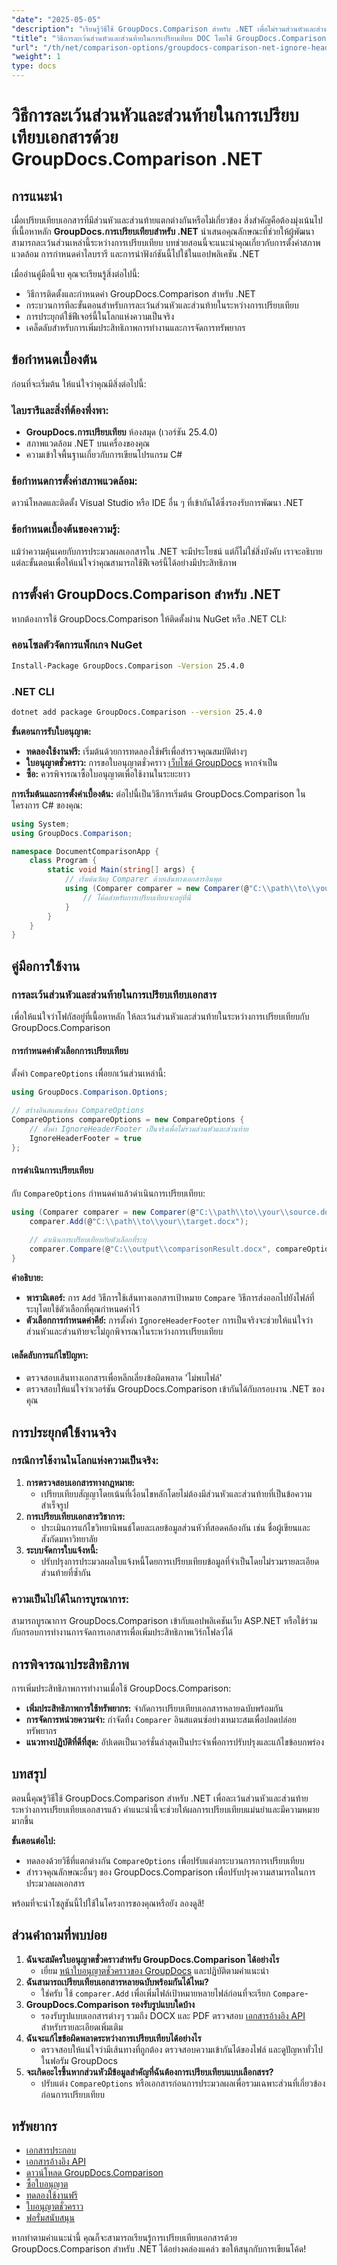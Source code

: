 ```yaml
---
"date": "2025-05-05"
"description": "เรียนรู้วิธีใช้ GroupDocs.Comparison สำหรับ .NET เพื่อไม่รวมส่วนหัวและส่วนท้ายในระหว่างการเปรียบเทียบเอกสาร เพื่อให้วิเคราะห์เนื้อหาได้มีความหมายมากยิ่งขึ้น"
"title": "วิธีการละเว้นส่วนหัวและส่วนท้ายในการเปรียบเทียบ DOC โดยใช้ GroupDocs.Comparison .NET"
"url": "/th/net/comparison-options/groupdocs-comparison-net-ignore-headers-footers/"
"weight": 1
type: docs
---
```

# วิธีการละเว้นส่วนหัวและส่วนท้ายในการเปรียบเทียบเอกสารด้วย GroupDocs.Comparison .NET

## การแนะนำ
เมื่อเปรียบเทียบเอกสารที่มีส่วนหัวและส่วนท้ายแตกต่างกันหรือไม่เกี่ยวข้อง สิ่งสำคัญคือต้องมุ่งเน้นไปที่เนื้อหาหลัก **GroupDocs.การเปรียบเทียบสำหรับ .NET** นำเสนอคุณลักษณะที่ช่วยให้ผู้พัฒนาสามารถละเว้นส่วนเหล่านี้ระหว่างการเปรียบเทียบ บทช่วยสอนนี้จะแนะนำคุณเกี่ยวกับการตั้งค่าสภาพแวดล้อม การกำหนดค่าไลบรารี และการนำฟังก์ชันนี้ไปใช้ในแอปพลิเคชัน .NET

เมื่ออ่านคู่มือนี้จบ คุณจะเรียนรู้สิ่งต่อไปนี้:
- วิธีการติดตั้งและกำหนดค่า GroupDocs.Comparison สำหรับ .NET
- กระบวนการทีละขั้นตอนสำหรับการละเว้นส่วนหัวและส่วนท้ายในระหว่างการเปรียบเทียบ
- การประยุกต์ใช้ฟีเจอร์นี้ในโลกแห่งความเป็นจริง
- เคล็ดลับสำหรับการเพิ่มประสิทธิภาพการทำงานและการจัดการทรัพยากร

## ข้อกำหนดเบื้องต้น
ก่อนที่จะเริ่มต้น ให้แน่ใจว่าคุณมีสิ่งต่อไปนี้:

### ไลบรารีและสิ่งที่ต้องพึ่งพา:
- **GroupDocs.การเปรียบเทียบ** ห้องสมุด (เวอร์ชัน 25.4.0)
- สภาพแวดล้อม .NET บนเครื่องของคุณ
- ความเข้าใจพื้นฐานเกี่ยวกับการเขียนโปรแกรม C#

### ข้อกำหนดการตั้งค่าสภาพแวดล้อม:
ดาวน์โหลดและติดตั้ง Visual Studio หรือ IDE อื่น ๆ ที่เข้ากันได้ซึ่งรองรับการพัฒนา .NET

### ข้อกำหนดเบื้องต้นของความรู้:
แม้ว่าความคุ้นเคยกับการประมวลผลเอกสารใน .NET จะมีประโยชน์ แต่ก็ไม่ใช่สิ่งบังคับ เราจะอธิบายแต่ละขั้นตอนเพื่อให้แน่ใจว่าคุณสามารถใช้ฟีเจอร์นี้ได้อย่างมีประสิทธิภาพ

## การตั้งค่า GroupDocs.Comparison สำหรับ .NET
หากต้องการใช้ GroupDocs.Comparison ให้ติดตั้งผ่าน NuGet หรือ .NET CLI:

### คอนโซลตัวจัดการแพ็กเกจ NuGet
```bash
Install-Package GroupDocs.Comparison -Version 25.4.0
```

### .NET CLI
```bash
dotnet add package GroupDocs.Comparison --version 25.4.0
```

**ขั้นตอนการรับใบอนุญาต:**
- **ทดลองใช้งานฟรี:** เริ่มต้นด้วยการทดลองใช้ฟรีเพื่อสำรวจคุณสมบัติต่างๆ
- **ใบอนุญาตชั่วคราว:** การขอใบอนุญาตชั่วคราว [เว็บไซต์ GroupDocs](https://purchase.groupdocs.com/temporary-license/) หากจำเป็น
- **ซื้อ:** ควรพิจารณาซื้อใบอนุญาตเพื่อใช้งานในระยะยาว

**การเริ่มต้นและการตั้งค่าเบื้องต้น:**
ต่อไปนี้เป็นวิธีการเริ่มต้น GroupDocs.Comparison ในโครงการ C# ของคุณ:
```csharp
using System;
using GroupDocs.Comparison;

namespace DocumentComparisonApp {
    class Program {
        static void Main(string[] args) {
            // เริ่มต้นวัตถุ Comparer ด้วยเส้นทางเอกสารอินพุต
            using (Comparer comparer = new Comparer(@"C:\\path\\to\\your\\document.docx")) {
                // โค้ดสำหรับการเปรียบเทียบจะอยู่ที่นี่
            }
        }
    }
}
```

## คู่มือการใช้งาน

### การละเว้นส่วนหัวและส่วนท้ายในการเปรียบเทียบเอกสาร
เพื่อให้แน่ใจว่าโฟกัสอยู่ที่เนื้อหาหลัก ให้ละเว้นส่วนหัวและส่วนท้ายในระหว่างการเปรียบเทียบกับ GroupDocs.Comparison

#### การกำหนดค่าตัวเลือกการเปรียบเทียบ
ตั้งค่า `CompareOptions` เพื่อยกเว้นส่วนเหล่านี้:
```csharp
using GroupDocs.Comparison.Options;

// สร้างอินสแตนซ์ของ CompareOptions
CompareOptions compareOptions = new CompareOptions {
    // ตั้งค่า IgnoreHeaderFooter เป็นจริงเพื่อไม่รวมส่วนหัวและส่วนท้าย
    IgnoreHeaderFooter = true
};
```

#### การดำเนินการเปรียบเทียบ
กับ `CompareOptions` กำหนดค่าแล้วดำเนินการเปรียบเทียบ:
```csharp
using (Comparer comparer = new Comparer(@"C:\\path\\to\\your\\source.docx")) {
    comparer.Add(@"C:\\path\\to\\your\\target.docx");
    
    // ดำเนินการเปรียบเทียบกับตัวเลือกที่ระบุ
    comparer.Compare(@"C:\\output\\comparisonResult.docx", compareOptions);
}
```
**คำอธิบาย:**
- **พารามิเตอร์:** การ `Add` วิธีการใช้เส้นทางเอกสารเป้าหมาย `Compare` วิธีการส่งออกไปยังไฟล์ที่ระบุโดยใช้ตัวเลือกที่คุณกำหนดค่าไว้
- **ตัวเลือกการกำหนดค่าคีย์:** การตั้งค่า `IgnoreHeaderFooter` การเป็นจริงจะช่วยให้แน่ใจว่าส่วนหัวและส่วนท้ายจะไม่ถูกพิจารณาในระหว่างการเปรียบเทียบ

#### เคล็ดลับการแก้ไขปัญหา:
- ตรวจสอบเส้นทางเอกสารเพื่อหลีกเลี่ยงข้อผิดพลาด 'ไม่พบไฟล์'
- ตรวจสอบให้แน่ใจว่าเวอร์ชัน GroupDocs.Comparison เข้ากันได้กับกรอบงาน .NET ของคุณ

## การประยุกต์ใช้งานจริง
### กรณีการใช้งานในโลกแห่งความเป็นจริง:
1. **การตรวจสอบเอกสารทางกฎหมาย:**
   - เปรียบเทียบสัญญาโดยเน้นที่เงื่อนไขหลักโดยไม่ต้องมีส่วนหัวและส่วนท้ายที่เป็นข้อความสำเร็จรูป
2. **การเปรียบเทียบเอกสารวิชาการ:**
   - ประเมินการแก้ไขวิทยานิพนธ์โดยละเลยข้อมูลส่วนหัวที่สอดคล้องกัน เช่น ชื่อผู้เขียนและสังกัดมหาวิทยาลัย
3. **ระบบจัดการใบแจ้งหนี้:**
   - ปรับปรุงการประมวลผลใบแจ้งหนี้โดยการเปรียบเทียบข้อมูลที่จำเป็นโดยไม่รวมรายละเอียดส่วนท้ายที่ซ้ำกัน

### ความเป็นไปได้ในการบูรณาการ:
สามารถบูรณาการ GroupDocs.Comparison เข้ากับแอปพลิเคชันเว็บ ASP.NET หรือใช้ร่วมกับกรอบการทำงานการจัดการเอกสารเพื่อเพิ่มประสิทธิภาพเวิร์กโฟลว์ได้

## การพิจารณาประสิทธิภาพ
การเพิ่มประสิทธิภาพการทำงานเมื่อใช้ GroupDocs.Comparison:
- **เพิ่มประสิทธิภาพการใช้ทรัพยากร:** จำกัดการเปรียบเทียบเอกสารหลายฉบับพร้อมกัน
- **การจัดการหน่วยความจำ:** กำจัดทิ้ง `Comparer` อินสแตนซ์อย่างเหมาะสมเพื่อปลดปล่อยทรัพยากร
- **แนวทางปฏิบัติที่ดีที่สุด:** อัปเดตเป็นเวอร์ชั่นล่าสุดเป็นประจำเพื่อการปรับปรุงและแก้ไขข้อบกพร่อง

## บทสรุป
ตอนนี้คุณรู้วิธีใช้ GroupDocs.Comparison สำหรับ .NET เพื่อละเว้นส่วนหัวและส่วนท้ายระหว่างการเปรียบเทียบเอกสารแล้ว คำแนะนำนี้จะช่วยให้ผลการเปรียบเทียบแม่นยำและมีความหมายมากขึ้น

**ขั้นตอนต่อไป:**
- ทดลองด้วยวิธีที่แตกต่างกัน `CompareOptions` เพื่อปรับแต่งกระบวนการการเปรียบเทียบ
- สำรวจคุณลักษณะอื่นๆ ของ GroupDocs.Comparison เพื่อปรับปรุงความสามารถในการประมวลผลเอกสาร

พร้อมที่จะนำโซลูชันนี้ไปใช้ในโครงการของคุณหรือยัง ลองดูสิ!

## ส่วนคำถามที่พบบ่อย
1. **ฉันจะสมัครใบอนุญาตชั่วคราวสำหรับ GroupDocs.Comparison ได้อย่างไร**
   - เยี่ยม [หน้าใบอนุญาตชั่วคราวของ GroupDocs](https://purchase.groupdocs.com/temporary-license/) และปฏิบัติตามคำแนะนำ
2. **ฉันสามารถเปรียบเทียบเอกสารหลายฉบับพร้อมกันได้ไหม?**
   - ใช่ครับ ใช้ `comparer.Add` เพื่อเพิ่มไฟล์เป้าหมายหลายไฟล์ก่อนที่จะเรียก `Compare`-
3. **GroupDocs.Comparison รองรับรูปแบบใดบ้าง**
   - รองรับรูปแบบเอกสารต่างๆ รวมถึง DOCX และ PDF ตรวจสอบ [เอกสารอ้างอิง API](https://reference.groupdocs.com/comparison/net/) สำหรับรายละเอียดเพิ่มเติม
4. **ฉันจะแก้ไขข้อผิดพลาดระหว่างการเปรียบเทียบได้อย่างไร**
   - ตรวจสอบให้แน่ใจว่ามีเส้นทางที่ถูกต้อง ตรวจสอบความเข้ากันได้ของไฟล์ และดูปัญหาทั่วไปในฟอรัม GroupDocs
5. **จะเกิดอะไรขึ้นหากส่วนหัวมีข้อมูลสำคัญที่ฉันต้องการเปรียบเทียบแบบเลือกสรร?**
   - ปรับแต่ง `CompareOptions` หรือเอกสารก่อนการประมวลผลเพื่อรวมเฉพาะส่วนที่เกี่ยวข้องก่อนการเปรียบเทียบ

## ทรัพยากร
- [เอกสารประกอบ](https://docs.groupdocs.com/comparison/net/)
- [เอกสารอ้างอิง API](https://reference.groupdocs.com/comparison/net/)
- [ดาวน์โหลด GroupDocs.Comparison](https://releases.groupdocs.com/comparison/net/)
- [ซื้อใบอนุญาต](https://purchase.groupdocs.com/buy)
- [ทดลองใช้งานฟรี](https://releases.groupdocs.com/comparison/net/)
- [ใบอนุญาตชั่วคราว](https://purchase.groupdocs.com/temporary-license/)
- [ฟอรั่มสนับสนุน](https://forum.groupdocs.com/c/comparison/)

หากทำตามคำแนะนำนี้ คุณก็จะสามารถเรียนรู้การเปรียบเทียบเอกสารด้วย GroupDocs.Comparison สำหรับ .NET ได้อย่างคล่องแคล่ว ขอให้สนุกกับการเขียนโค้ด!